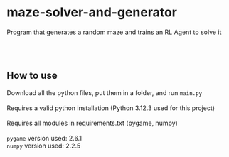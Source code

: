 # maze-solver-and-generator
Program that generates a random maze and trains an RL Agent to solve it

<br><br>
## How to use
Download all the python files, put them in a folder, and run `main.py`
<br><br>
Requires a valid python installation (Python 3.12.3 used for this project)
<br><br>
Requires all modules in requirements.txt (pygame, numpy)
<br><br>
`pygame` version used: 2.6.1
<br>
`numpy` version used: 2.2.5

